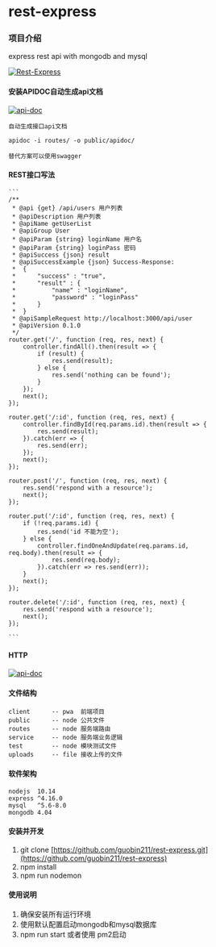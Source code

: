 # rest-express

### 项目介绍

express rest api with mongodb and mysql

[![Rest-Express](https://github.com/guobin211/rest-express/blob/master/images/github.jpg)](https://github.com/guobin211/rest-express)

#### 安装APIDOC自动生成api文档

[![api-doc](https://github.com/guobin211/rest-express/blob/master/images/api.png)](http://apidocjs.com/)

    自动生成接口api文档

    apidoc -i routes/ -o public/apidoc/

    替代方案可以使用swagger

#### REST接口写法

    ```
    /**
     * @api {get} /api/users 用户列表
     * @apiDescription 用户列表
     * @apiName getUserList
     * @apiGroup User
     * @apiParam {string} loginName 用户名
     * @apiParam {string} loginPass 密码
     * @apiSuccess {json} result
     * @apiSuccessExample {json} Success-Response:
     *  {
     *      "success" : "true",
     *      "result" : {
     *          "name" : "loginName",
     *          "password" : "loginPass"
     *      }
     *  }
     * @apiSampleRequest http://localhost:3000/api/user
     * @apiVersion 0.1.0
     */
    router.get('/', function (req, res, next) {
        controller.findAll().then(result => {
            if (result) {
                res.send(result);
            } else {
                res.send('nothing can be found');
            }
        });
        next();
    });
    
    router.get('/:id', function (req, res, next) {
        controller.findById(req.params.id).then(result => {
            res.send(result);
        }).catch(err => {
            res.send(err);
        });
        next();
    });
    
    router.post('/', function (req, res, next) {
        res.send('respond with a resource');
        next();
    });
    
    router.put('/:id', function (req, res, next) {
        if (!req.params.id) {
            res.send('id 不能为空');
        } else {
            controller.findOneAndUpdate(req.params.id, req.body).then(result => {
                res.send(req.body);
            }).catch(err => res.send(err));
        }
        next();
    });
    
    router.delete('/:id', function (req, res, next) {
        res.send('respond with a resource');
        next();
    });
    
    ```
#### HTTP
[![api-doc](https://github.com/guobin211/rest-express/blob/master/images/http.jpg)](https://github.com/guobin211/rest-express)

 
#### 文件结构

    client      -- pwa  前端项目
    public      -- node 公共文件
    routes      -- node 服务端路由
    service     -- node 服务端业务逻辑 
    test        -- node 模块测试文件
    uploads     -- file 接收上传的文件

#### 软件架构
    
    nodejs  10.14
    express ^4.16.0
    mysql   ^5.6-8.0
    mongodb 4.04


#### 安装并开发

1. git clone [https://github.com/guobin211/rest-express.git](https://github.com/guobin211/rest-express)
2. npm install
3. npm run nodemon

#### 使用说明

1. 确保安装所有运行环境
2. 使用默认配置启动mongodb和mysql数据库
3. npm run start 或者使用 pm2启动

